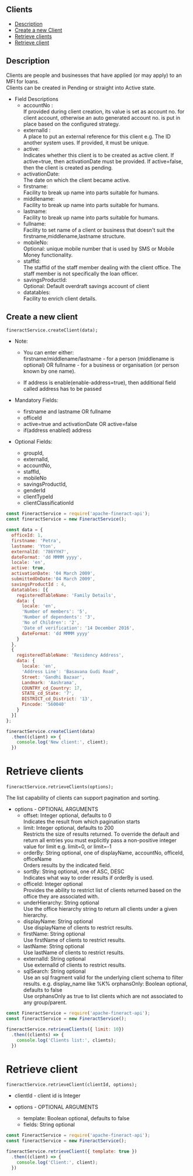 

## Clients

- [Description](#description)
- [Create a new Client](#create-a-new-client)
- [Retrieve clients](#retrieve-clients)
- [Retrieve client](#retrieve-client)



## Description

Clients are people and businesses that have applied (or may apply) to an MFI for loans. <br/>
Clients can be created in Pending or straight into Active state.

- Field Descriptions
    - accountNo : <br/>
        If provided during client creation, its value is set as account no. for client account, otherwise an auto generated account no. is put in place based on the configured strategy.
    - externalId : <br/>
        A place to put an external reference for this client e.g. The ID another system uses.
        If provided, it must be unique.
    - active: <br/>
        Indicates whether this client is to be created as active client. If active=true, then activationDate must be provided. If active=false, then the client is created as pending.
    - activationDate: <br/>
        The date on which the client became active.
    - firstname: <br/>
        Facility to break up name into parts suitable for humans.
    - middlename: <br/>
        Facility to break up name into parts suitable for humans.
    - lastname: <br/>
        Facility to break up name into parts suitable for humans.
    - fullname: <br/>
        Facility to set name of a client or business that doesn't suit the firstname,middlename,lastname structure.
    - mobileNo: <br/>
        Optional: unique mobile number that is used by SMS or Mobile Money functionality.
    - staffId: <br/>
        The staffId of the staff member dealing with the client office. The staff member is not specifically the loan officer.
    - savingsProductId: <br/>
        Optional: Default overdraft savings account of client
    - datatables: <br/>
        Facility to enrich client details.

## Create a new client 
    fineractService.createClient(data);

- Note:
    - You can enter either: <br/>
        firstname/middlename/lastname - for a person (middlename is optional) OR
        fullname - for a business or organisation (or person known by one name).
      
    - If address is enable(enable-address=true), then additional field called address has to be passed

- Mandatory Fields: <br/>
    - firstname and lastname OR fullname
    - officeId
    - active=true and activationDate OR active=false
    - if(address enabled) address
    
- Optional Fields: <br/>
    - groupId, 
    - externalId, 
    - accountNo, 
    - staffId, 
    - mobileNo
    - savingsProductId, 
    - genderId
    - clientTypeId 
    - clientClassificationId

```js
const FineractService = require('apache-fineract-api');
const fineractService = new FineractService();

const data = {
  officeId: 1,
  firstname: 'Petra',
  lastname: 'Yton',
  externalId: '786YYH7',
  dateFormat: 'dd MMMM yyyy',
  locale: 'en',
  active: true,
  activationDate: '04 March 2009',
  submittedOnDate:'04 March 2009',
  savingsProductId : 4,
  datatables: [{
    registeredTableName: 'Family Details',
    data: {
      locale: 'en',
      'Number of members': '5',
      'Number of dependents': '3',
      'No of Children': '2',
      'Date of verification': '14 December 2016',
      dateFormat: 'dd MMMM yyyy'
    }
  },
  {
    registeredTableName: 'Residency Address',
    data: {
      locale: 'en',
      'Address Line': 'Basavana Gudi Road',
      Street: 'Gandhi Bazaar',
      Landmark: 'Aashrama',
      COUNTRY_cd_Country: 17,
      STATE_cd_State: '7',
      DISTRICT_cd_District: '13',
      Pincode: '560040'
    }
  }]
};

fineractService.createClient(data)
  .then((client) => {
    console.log('New client:', client);
  })
```

# Retrieve clients
    fineractService.retrieveClients(options);
    
The list capability of clients can support pagination and sorting.

- options - OPTIONAL ARGUMENTS
    - offset: Integer optional, defaults to 0 <br/>
        Indicates the result from which pagination starts
    - limit: Integer optional, defaults to 200 <br/>
        Restricts the size of results returned. To override the default and return all entries you must explicitly pass a non-positive integer value for limit e.g. limit=0, or limit=-1
    - orderBy: String optional, one of displayName, accountNo, officeId, officeName <br/>
        Orders results by the indicated field.
    - sortBy: String optional, one of ASC, DESC <br/>
        Indicates what way to order results if orderBy is used.
    - officeId: Integer optional <br/>
        Provides the ability to restrict list of clients returned based on the office they are associated with.
    - underHierarchy: String optional <br/> 
        Use the office hierarchy string to return all clients under a given hierarchy.
    - displayName: String optional <br/>
        Use displayName of clients to restrict results.
    - firstName: String optional <br/>
        Use firstName of clients to restrict results.
    - lastName: String optional <br/>
        Use lastName of clients to restrict results.
    - externalId: String optional <br/>
        Use externalId of clients to restrict results.
    - sqlSearch: String optional <br/>
        Use an sql fragment valid for the underlying client schema to filter results. e.g. display_name like %K%
    orphansOnly: Boolean optional, defaults to false <br/> 
        Use orphansOnly as true to list clients which are not associated to any group/parent.
        
    
    
```js
const FineractService = require('apache-fineract-api');
const fineractService = new FineractService();

fineractService.retrieveClients({ limit: 10})
  .then((clients) => {
    console.log('Clients list:', clients);
  })
```

# Retrieve client
    fineractService.retrieveClient(clientId, options);

- clientId - client id is Integer

- options - OPTIONAL ARGUMENTS
    - template: Boolean optional, defaults to false
    - fields: String optional
    
```js
const FineractService = require('apache-fineract-api');
const fineractService = new FineractService();

fineractService.retrieveClient({ template: true })
  .then((client) => {
    console.log('Client:', client);
  })
```

